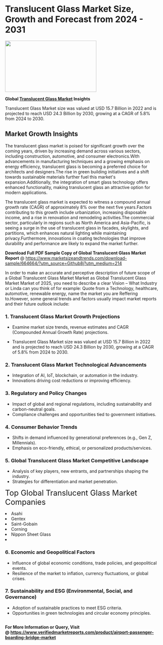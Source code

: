 <H1>Translucent Glass Market Size, Growth and Forecast from 2024 - 2031</H1><img class="aligncenter size-medium wp-image-584254" src="https://thirdeyenews.in/wp-content/uploads/2024/09/Global-Market-Research-300x168.jpeg" alt="" width="300" height="168" /><p><strong>Global&nbsp;<a href="https://www.marketsizeandtrends.com/download-sample/664664/?utm_source=Github8j?utm_medium=214">Translucent Glass Market</a> Insights</strong></p><p>Translucent Glass Market size was valued at USD 15.7 Billion in 2022 and is projected to reach USD 24.3 Billion by 2030, growing at a CAGR of 5.8% from 2024 to 2030.</p><p><h2>Market Growth Insights</h2> <p>The translucent glass market is poised for significant growth over the coming years, driven by increasing demand across various sectors, including construction, automotive, and consumer electronics.With advancements in manufacturing techniques and a growing emphasis on energy efficiency, translucent glass is becoming a preferred choice for architects and designers.The rise in green building initiatives and a shift towards sustainable materials further fuel this market's expansion.Additionally, the integration of smart glass technology offers enhanced functionality, making translucent glass an attractive option for modern applications.</p> <p>The translucent glass market is expected to witness a compound annual growth rate (CAGR) of approximately 8% over the next five years.Factors contributing to this growth include urbanization, increasing disposable income, and a rise in renovation and remodeling activities.The commercial sector, particularly in regions such as North America and Asia-Pacific, is seeing a surge in the use of translucent glass in facades, skylights, and partitions, which enhances natural lighting while maintaining privacy.Furthermore, innovations in coating technologies that improve durability and performance are likely to expand the market further.</p> <p><span class=""><strong>Download Full PDF Sample Copy of Global Translucent Glass Market Report</strong> @ <a href="https://www.marketsizeandtrends.com/download-sample/664664/?utm_source=Github8j?utm_medium=214" target="_blank">https://www.marketsizeandtrends.com/download-sample/664664/?utm_source=Github8j?utm_medium=214</a></span></p><p>In order to make an accurate and perceptive description of future scope of a Global&nbsp;Translucent Glass Market Market as Global&nbsp;Translucent Glass Market Market of 2025, you need to describe a clear Vision &ndash; What Industry or Linda can you think of for example: Quote from a Technology, healthcare, automotive, renewable energy, name the market you are Reffering to.However, some general trends and factors usually impact market reports and their future outlook include:</p><h3>1.&nbsp;<strong>Translucent Glass Market Growth Projections</strong></h3><ul><li>Examine market size trends, revenue estimates and CAGR (Compounded Annual Growth Rate) projections.</li><li><p>Translucent Glass Market size was valued at USD 15.7 Billion in 2022 and is projected to reach USD 24.3 Billion by 2030, growing at a CAGR of 5.8% from 2024 to 2030.</p></li></ul><h3>2.&nbsp;<strong>Translucent Glass Market Technological Advancements</strong></h3><ul><li>Integration of AI, IoT, blockchain, or automation in the industry.</li><li>Innovations driving cost reductions or improving efficiency.</li></ul><h3>3.&nbsp;<strong>Regulatory and Policy Changes</strong></h3><ul><li>Impact of global and regional regulations, including sustainability and carbon-neutral goals.</li><li>Compliance challenges and opportunities tied to government initiatives.</li></ul><h3>4.&nbsp;<strong>Consumer Behavior Trends</strong></h3><ul><li>Shifts in demand influenced by generational preferences (e.g., Gen Z, Millennials).</li><li>Emphasis on eco-friendly, ethical, or personalized products/services.</li></ul><h3>5.&nbsp;<strong>Global Translucent Glass Market Competitive Landscape</strong></h3><ul><li>Analysis of key players, new entrants, and partnerships shaping the industry.</li><li>Strategies for differentiation and market penetration.</li></ul><p data-pm-slice="1 1 []"><span style="color: inherit; font-family: inherit; font-size: 25px;">Top Global Translucent Glass Market Companies</span></p><div class="" data-test-id=""><p><li>Asahi</li><li> Gentex</li><li> Saint-Gobain</li><li> Corning</li><li> Nippon Sheet Glass</li><li></li></p></div><h3>6.&nbsp;<strong>Economic and Geopolitical Factors</strong></h3><ul><li>Influence of global economic conditions, trade policies, and geopolitical events.</li><li>Resilience of the market to inflation, currency fluctuations, or global crises.</li></ul><h3>7.&nbsp;<strong>Sustainability and ESG (Environmental, Social, and Governance)</strong></h3><ul><li>Adoption of sustainable practices to meet ESG criteria.</li><li>Opportunities in green technologies and circular economy principles.</li></ul><h2><strong style="font-size: 14px;">For More Information or Query, Visit @&nbsp;</strong><a style="background-color: #ffffff; font-size: 14px;" href="https://www.marketsizeandtrends.com/report/translucent-glass-market/" target="_blank">https://www.verifiedmarketreports.com/product/airport-passenger-boarding-bridge-market</a></h2>